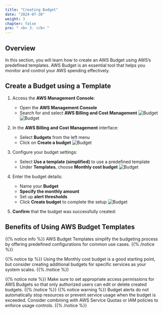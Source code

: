 ```yaml
---
title: "Creating Budget"
date: "2024-07-30"
weight: 3
chapter: false
pre: " <b> 3. </b> "
---
```


## Overview

In this section, you will learn how to create an AWS Budget using AWS’s predefined templates. AWS Budget is an essential tool that helps you monitor and control your AWS spending effectively.

## Create a Budget using a Template

1. Access the **AWS Management Console**:

   - Open the **AWS Management Console**
   - Search for and select **AWS Billing and Cost Management**
     ![Budget](/images/3.budget/budget01.png)
     ![Budget](/images/3.budget/budget02.png)

2. In the **AWS Billing and Cost Management** interface:

   - Select **Budgets** from the left menu
   - Click on **Create a budget**
     ![Budget](/images/3.budget/budget03.png)

3. Configure your budget settings:

   - Select **Use a template (simplified)** to use a predefined template
   - Under **Templates**, choose **Monthly cost budget**
     ![Budget](/images/3.budget/budget04.png)

4. Enter the budget details:

   - Name your **Budget**
   - **Specify the monthly amount**
   - Set up **alert thresholds**
   - Click **Create budget** to complete the setup
     ![Budget](/images/3.budget/budget05.png)

5. **Confirm** that the budget was successfully created:

## Benefits of Using AWS Budget Templates

{{% notice info %}}
AWS Budget Templates simplify the budgeting process by offering predefined configurations for common use cases.
{{% /notice %}}

{{% notice tip %}}
Using the Monthly cost budget is a good starting point, but consider creating additional budgets for specific services as your system scales.
{{% /notice %}}

{{% notice note %}}
Make sure to set appropriate access permissions for AWS Budgets so that only authorized users can edit or delete created budgets.
{{% /notice %}}
{{% notice warning %}}
Budget alerts do not automatically stop resources or prevent service usage when the budget is exceeded. Consider combining with AWS Service Quotas or IAM policies to enforce usage controls.
{{% /notice %}}
